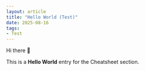 ```yaml
---
layout: article
title: "Hello World (Test)"
date: 2025-08-16
tags:
- Test
---
```


Hi there 👋

This is a **Hello World** entry for the Cheatsheet section.
